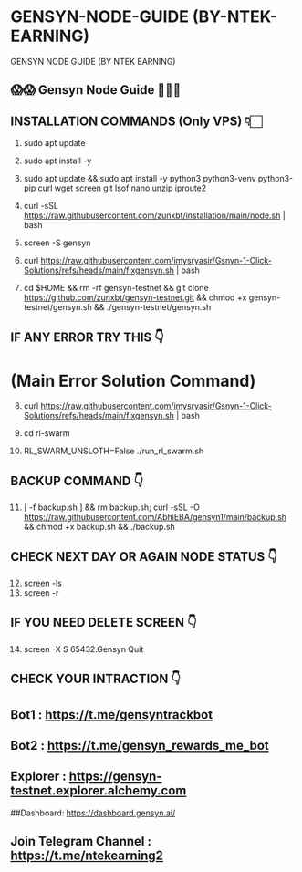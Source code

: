 # GENSYN-NODE-GUIDE (BY-NTEK-EARNING)
GENSYN NODE GUIDE (BY NTEK EARNING)

## 😱😱 Gensyn Node Guide 💖💖💖

## INSTALLATION COMMANDS (Only VPS) 👇🏻

1. sudo apt update

2. sudo apt install -y

3. sudo apt update && sudo apt install -y python3 python3-venv python3-pip curl wget screen git lsof nano unzip iproute2

4. curl -sSL https://raw.githubusercontent.com/zunxbt/installation/main/node.sh | bash

5. screen -S gensyn

6. curl https://raw.githubusercontent.com/imysryasir/Gsnyn-1-Click-Solutions/refs/heads/main/fixgensyn.sh | bash

7. cd $HOME && rm -rf gensyn-testnet && git clone https://github.com/zunxbt/gensyn-testnet.git && chmod +x gensyn-testnet/gensyn.sh && ./gensyn-testnet/gensyn.sh

## IF ANY ERROR TRY THIS 👇

# (Main Error Solution Command) 

8. curl https://raw.githubusercontent.com/imysryasir/Gsnyn-1-Click-Solutions/refs/heads/main/fixgensyn.sh | bash

9. cd rl-swarm

10. RL_SWARM_UNSLOTH=False ./run_rl_swarm.sh

## BACKUP COMMAND 👇

11. [ -f backup.sh ] && rm backup.sh; curl -sSL -O https://raw.githubusercontent.com/AbhiEBA/gensyn1/main/backup.sh && chmod +x backup.sh && ./backup.sh

## CHECK NEXT DAY OR AGAIN NODE STATUS 👇

12. screen -ls
13. screen -r

## IF YOU NEED DELETE SCREEN 👇

14. screen -X S 65432.Gensyn Quit

## CHECK YOUR INTRACTION 👇

## Bot1 : https://t.me/gensyntrackbot
## Bot2 : https://t.me/gensyn_rewards_me_bot
## Explorer : https://gensyn-testnet.explorer.alchemy.com 
##Dashboard: https://dashboard.gensyn.ai/

## Join Telegram Channel : https://t.me/ntekearning2

